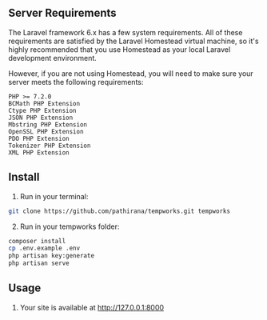 
##  Server Requirements

The Laravel framework 6.x has a few system requirements. All of these requirements are satisfied by the Laravel Homestead virtual machine, so it's highly recommended that you use Homestead as your local Laravel development environment.

However, if you are not using Homestead, you will need to make sure your server meets the following requirements:

    PHP >= 7.2.0
    BCMath PHP Extension
    Ctype PHP Extension
    JSON PHP Extension
    Mbstring PHP Extension
    OpenSSL PHP Extension
    PDO PHP Extension
    Tokenizer PHP Extension
    XML PHP Extension



## Install

1) Run in your terminal:

``` bash
git clone https://github.com/pathirana/tempworks.git tempworks
```


2) Run in your tempworks folder:
``` bash
composer install
cp .env.example .env
php artisan key:generate
php artisan serve
```

## Usage 

1. Your site is available at  http://127.0.0.1:8000


